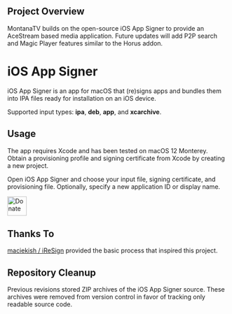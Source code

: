 ## Project Overview
MontanaTV builds on the open-source iOS App Signer to provide an AceStream based media application. Future updates will add P2P search and Magic Player features similar to the Horus addon.

# iOS App Signer
iOS App Signer is an app for macOS that (re)signs apps and bundles them into IPA files ready for installation on an iOS device.

Supported input types: **ipa**, **deb**, **app**, and **xcarchive**.

## Usage
The app requires Xcode and has been tested on macOS 12 Monterey. Obtain a provisioning profile and signing certificate from Xcode by creating a new project.

Open iOS App Signer and choose your input file, signing certificate, and provisioning file. Optionally, specify a new application ID or display name.

<a href="https://paypal.me/DanTheMan827" class="donate"><img src="http://dantheman827.github.io/images/donate-button.svg" height="44" alt="Donate"></a>

## Thanks To
[maciekish / iReSign](https://github.com/maciekish/iReSign) provided the basic process that inspired this project.

## Repository Cleanup
Previous revisions stored ZIP archives of the iOS App Signer source. These archives were removed from version control in favor of tracking only readable source code.

